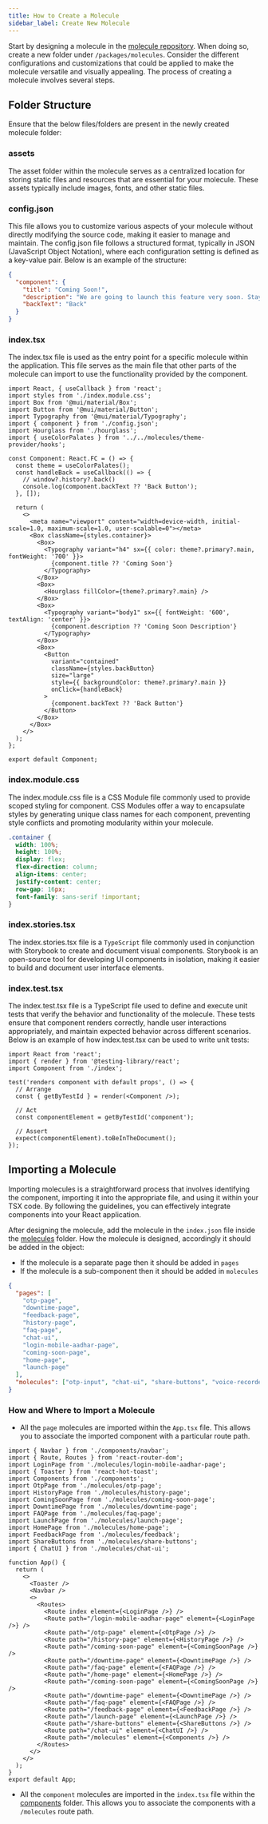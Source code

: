 ```yaml
---
title: How to Create a Molecule
sidebar_label: Create New Molecule
---
```


<head>
  <title> Create New Molecule </title>
  <meta name="description" content="your meta content goes here" />
</head>

Start by designing a molecule in the [molecule repository](https://github.com/SamagraX-Stencil/stencil-web/tree/dev/packages/molecules). When doing so, create a new folder under `/packages/molecules`. Consider the different configurations and customizations that could be applied to make the molecule versatile and visually appealing.
The process of creating a molecule involves several steps.

## Folder Structure

Ensure that the below files/folders are present in the newly created molecule folder:

### assets

The asset folder within the molecule serves as a centralized location for storing static files and resources that are essential for your molecule. These assets typically include images, fonts, and other static files.

### config.json

This file allows you to customize various aspects of your molecule without directly modifying the source code, making it easier to manage and maintain. The config.json file follows a structured format, typically in JSON (JavaScript Object Notation), where each configuration setting is defined as a key-value pair. Below is an example of the structure:

```json
{
  "component": {
    "title": "Coming Soon!",
    "description": "We are going to launch this feature very soon. Stay tuned!",
    "backText": "Back"
  }
}
```

### index.tsx

The index.tsx file is used as the entry point for a specific molecule within the application. This file serves as the main file that other parts of the molecule can import to use the functionality provided by the component.

```tsx
import React, { useCallback } from 'react';
import styles from './index.module.css';
import Box from '@mui/material/Box';
import Button from '@mui/material/Button';
import Typography from '@mui/material/Typography';
import { component } from './config.json';
import Hourglass from './hourglass';
import { useColorPalates } from '../../molecules/theme-provider/hooks';

const Component: React.FC = () => {
  const theme = useColorPalates();
  const handleBack = useCallback(() => {
    // window?.history?.back()
    console.log(component.backText ?? 'Back Button');
  }, []);

  return (
    <>
      <meta name="viewport" content="width=device-width, initial-scale=1.0, maximum-scale=1.0, user-scalable=0"></meta>
      <Box className={styles.container}>
        <Box>
          <Typography variant="h4" sx={{ color: theme?.primary?.main, fontWeight: '700' }}>
            {component.title ?? 'Coming Soon'}
          </Typography>
        </Box>
        <Box>
          <Hourglass fillColor={theme?.primary?.main} />
        </Box>
        <Box>
          <Typography variant="body1" sx={{ fontWeight: '600', textAlign: 'center' }}>
            {component.description ?? 'Coming Soon Description'}
          </Typography>
        </Box>
        <Box>
          <Button
            variant="contained"
            className={styles.backButton}
            size="large"
            style={{ backgroundColor: theme?.primary?.main }}
            onClick={handleBack}
          >
            {component.backText ?? 'Back Button'}
          </Button>
        </Box>
      </Box>
    </>
  );
};

export default Component;
```

### index.module.css

The index.module.css file is a CSS Module file commonly used to provide scoped styling for component. CSS Modules offer a way to encapsulate styles by generating unique class names for each component, preventing style conflicts and promoting modularity within your molecule.

```css
.container {
  width: 100%;
  height: 100%;
  display: flex;
  flex-direction: column;
  align-items: center;
  justify-content: center;
  row-gap: 16px;
  font-family: sans-serif !important;
}
```

### index.stories.tsx

The index.stories.tsx file is a `TypeScript` file commonly used in conjunction with Storybook to create and document visual components. Storybook is an open-source tool for developing UI components in isolation, making it easier to build and document user interface elements.

### index.test.tsx

The index.test.tsx file is a TypeScript file used to define and execute unit tests that verify the behavior and functionality of the molecule. These tests ensure that component renders correctly, handle user interactions appropriately, and maintain expected behavior across different scenarios.
Below is an example of how index.test.tsx can be used to write unit tests:

```tsx
import React from 'react';
import { render } from '@testing-library/react';
import Component from './index';

test('renders component with default props', () => {
  // Arrange
  const { getByTestId } = render(<Component />);

  // Act
  const componentElement = getByTestId('component');

  // Assert
  expect(componentElement).toBeInTheDocument();
});
```

## Importing a Molecule

Importing molecules is a straightforward process that involves identifying the component, importing it into the appropriate file, and using it within your TSX code. By following the guidelines, you can effectively integrate components into your React application.

After designing the molecule, add the molecule in the `index.json` file inside the [molecules](https://github.com/SamagraX-Stencil/ui-templates/tree/dev/src/molecules/index.json) folder. How the molecule is designed, accordingly it should be added in the object:

- If the molecule is a separate page then it should be added in `pages`
- If the molecule is a sub-component then it should be added in `molecules`

```json
{
  "pages": [
    "otp-page",
    "downtime-page",
    "feedback-page",
    "history-page",
    "faq-page",
    "chat-ui",
    "login-mobile-aadhar-page",
    "coming-soon-page",
    "home-page",
    "launch-page"
  ],
  "molecules": ["otp-input", "chat-ui", "share-buttons", "voice-recorder", "json-to-table"]
}
```

### How and Where to Import a Molecule

- All the `page` molecules are imported within the `App.tsx` file. This allows you to associate the imported component with a particular route path.

```tsx
import { Navbar } from './components/navbar';
import { Route, Routes } from 'react-router-dom';
import LoginPage from './molecules/login-mobile-aadhar-page';
import { Toaster } from 'react-hot-toast';
import Components from './components';
import OtpPage from './molecules/otp-page';
import HistoryPage from './molecules/history-page';
import ComingSoonPage from './molecules/coming-soon-page';
import DowntimePage from './molecules/downtime-page';
import FAQPage from './molecules/faq-page';
import LaunchPage from './molecules/launch-page';
import HomePage from './molecules/home-page';
import FeedbackPage from './molecules/feedback';
import ShareButtons from './molecules/share-buttons';
import { ChatUI } from './molecules/chat-ui';

function App() {
  return (
    <>
      <Toaster />
      <Navbar />
      <>
        <Routes>
          <Route index element={<LoginPage />} />
          <Route path="/login-mobile-aadhar-page" element={<LoginPage />} />
          <Route path="/otp-page" element={<OtpPage />} />
          <Route path="/history-page" element={<HistoryPage />} />
          <Route path="/coming-soon-page" element={<ComingSoonPage />} />
          <Route path="/downtime-page" element={<DowntimePage />} />
          <Route path="/faq-page" element={<FAQPage />} />
          <Route path="/home-page" element={<HomePage />} />
          <Route path="/coming-soon-page" element={<ComingSoonPage />} />
          <Route path="/downtime-page" element={<DowntimePage />} />
          <Route path="/faq-page" element={<FAQPage />} />
          <Route path="/feedback-page" element={<FeedbackPage />} />
          <Route path="/launch-page" element={<LaunchPage />} />
          <Route path="/share-buttons" element={<ShareButtons />} />
          <Route path="/chat-ui" element={<ChatUI />} />
          <Route path="/molecules" element={<Components />} />
        </Routes>
      </>
    </>
  );
}
export default App;
```

- All the `component` molecules are imported in the `index.tsx` file within the [components](https://github.com/SamagraX-Stencil/ui-templates/tree/dev/src/components) folder. This allows you to associate the components with a `/molecules` route path.
